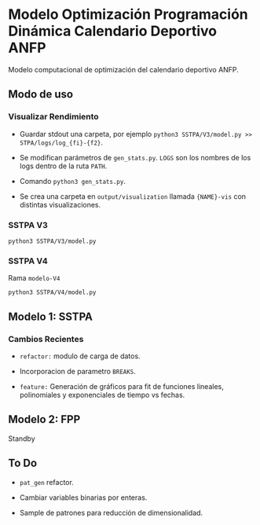 # Modelo Optimización Programación Dinámica Calendario Deportivo ANFP

Modelo computacional de optimización del calendario deportivo ANFP.

## Modo de uso


### Visualizar Rendimiento

- Guardar stdout una carpeta, por ejemplo `python3 SSTPA/V3/model.py >> STPA/logs/log_{fi}-{f2}`.

- Se modifican parámetros de `gen_stats.py`. `LOGS` son los nombres de los logs dentro de la ruta `PATH`.

- Comando `python3 gen_stats.py`.

- Se crea una carpeta en `output/visualization` llamada `{NAME}-vis` con distintas visualizaciones.


### SSTPA V3

`python3 SSTPA/V3/model.py`

### SSTPA V4

Rama `modelo-V4`

`python3 SSTPA/V4/model.py`

## Modelo 1: SSTPA

### Cambios Recientes

- `refactor:` modulo de carga de datos.

- Incorporacion de parametro `BREAKS`.

- `feature:` Generación de gráficos para fit de funciones lineales, polinomiales y exponenciales de tiempo vs fechas.

## Modelo 2: FPP

Standby

## To Do

- `pat_gen` refactor.

- Cambiar variables binarias por enteras.

- Sample de patrones para reducción de dimensionalidad.


